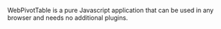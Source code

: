 WebPivotTable is a pure Javascript application that can be used in any browser and needs no additional plugins.
